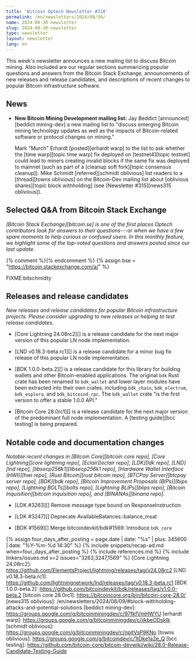 ```yaml
---
title: 'Bitcoin Optech Newsletter #318'
permalink: /en/newsletters/2024/08/30/
name: 2024-08-30-newsletter
slug: 2024-08-30-newsletter
type: newsletter
layout: newsletter
lang: en
---
```

This week's newsletter announces a new mailing list to discuss Bitcoin
mining.  Also included are our regular sections summarizing popular
questions and answers from the Bitcoin Stack Exchange, announcements of
new releases and release candidates, and descriptions of recent changes
to popular Bitcoin infrastructure software.

## News

- **New Bitcoin Mining Development mailing list:** Jay Beddict
  [announced][beddict mining-dev] a new mailing list to "discuss
  emerging Bitcoin mining technology updates as well as the impacts of
  Bitcoin-related software or protocol changes on mining."

  Mark "Murch" Erhardt [posted][erhardt warp] to the list to ask whether
  the [time warp][topic time warp] fix deployed on [testnet4][topic
  testnet] could lead to miners creating invalid blocks if the same fix
  was deployed to mainnet (such as part of a [cleanup soft fork][topic
  consensus cleanup]).  Mike Schmidt [referred][schmidt oblivious] list
  readers to a [thread][towns oblivious] on the Bitcoin-Dev mailing list
  about [oblivious shares][topic block withholding] (see [Newsletter
  #315][news315 oblivious]).

## Selected Q&A from Bitcoin Stack Exchange

*[Bitcoin Stack Exchange][bitcoin.se] is one of the first places Optech
contributors look for answers to their questions---or when we have a
few spare moments to help curious or confused users.  In
this monthly feature, we highlight some of the top-voted questions and
answers posted since our last update.*

{% comment %}<!-- https://bitcoin.stackexchange.com/search?tab=votes&q=created%3a1m..%20is%3aanswer -->{% endcomment %}
{% assign bse = "https://bitcoin.stackexchange.com/a/" %}

FIXME:bitschmidty

## Releases and release candidates

*New releases and release candidates for popular Bitcoin infrastructure
projects.  Please consider upgrading to new releases or helping to test
release candidates.*

- [Core Lightning 24.08rc2][] is a release candidate for the next major
  version of this popular LN node implementation.

- [LND v0.18.3-beta.rc1][] is a release candidate for a minor bug fix
  release of this popular LN node implementation.

- [BDK 1.0.0-beta.2][] is a release candidate for this library for
  building wallets and other Bitcoin-enabled applications.  The original
  `bdk` Rust crate has been renamed to `bdk_wallet` and lower layer
  modules have been extracted into their own crates, including
  `bdk_chain`, `bdk_electrum`, `bdk_esplora`, and `bdk_bitcoind_rpc`.
  The `bdk_wallet` crate "is the first version to offer a stable 1.0.0 API."

- [Bitcoin Core 28.0rc1][] is a release candidate for the next major
  version of the predominant full node implementation.  A [testing
  guide][bcc testing] is being prepared.

## Notable code and documentation changes

_Notable recent changes in [Bitcoin Core][bitcoin core repo], [Core
Lightning][core lightning repo], [Eclair][eclair repo], [LDK][ldk repo],
[LND][lnd repo], [libsecp256k1][libsecp256k1 repo], [Hardware Wallet
Interface (HWI)][hwi repo], [Rust Bitcoin][rust bitcoin repo], [BTCPay
Server][btcpay server repo], [BDK][bdk repo], [Bitcoin Improvement
Proposals (BIPs)][bips repo], [Lightning BOLTs][bolts repo],
[Lightning BLIPs][blips repo], [Bitcoin Inquisition][bitcoin inquisition
repo], and [BINANAs][binana repo]._

- [LDK #3263][] Remove message type bound on ResponseInstruction <!-- I'm not too interested in why LDK needs to make this change (which is most of the PR description) and more interested in what this means for existing and future downstream users -->

- [LDK #3247][] Deprecate AvailableBalances::balance_msat

- [BDK #1569][] Merge bitcoindevkit/bdk#1569: Introduce `bdk_core`

{% assign four_days_after_posting = page.date | date: "%s" | plus: 345600 | date: "%Y-%m-%d 14:30" %}
{% include snippets/recap-ad.md when=four_days_after_posting %}
{% include references.md %}
{% include linkers/issues.md v=2 issues="3263,3247,1569" %}
[Core Lightning 24.08rc2]: https://github.com/ElementsProject/lightning/releases/tag/v24.08rc2
[LND v0.18.3-beta.rc1]: https://github.com/lightningnetwork/lnd/releases/tag/v0.18.3-beta.rc1
[BDK 1.0.0-beta.2]: https://github.com/bitcoindevkit/bdk/releases/tag/v1.0.0-beta.2
[bitcoin core 28.0rc1]: https://bitcoincore.org/bin/bitcoin-core-28.0/
[news315 oblivious]: /en/newsletters/2024/08/09/#block-withholding-attacks-and-potential-solutions
[beddict mining-dev]: https://groups.google.com/g/bitcoinminingdev/c/97fkfVmHWYU
[erhardt warp]: https://groups.google.com/g/bitcoinminingdev/c/jjkbeODskIk
[schmidt oblivious]: https://groups.google.com/g/bitcoinminingdev/c/npitVsP9KNo
[towns oblivious]: https://groups.google.com/g/bitcoindev/c/1tDke1a2e_Q
[bcc testing]: https://github.com/bitcoin-core/bitcoin-devwiki/wiki/28.0-Release-Candidate-Testing-Guide
